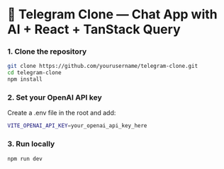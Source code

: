 # 💬 Telegram Clone — Chat App with AI + React + TanStack Query

### 1. Clone the repository

```bash
git clone https://github.com/yourusername/telegram-clone.git
cd telegram-clone
npm install
```

### 2. Set your OpenAI API key

Create a .env file in the root and add:

```bash
VITE_OPENAI_API_KEY=your_openai_api_key_here
```
### 3. Run locally
```bash
npm run dev
```